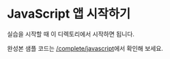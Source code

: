 # JavaScript 앱 시작하기

실습을 시작할 때 이 디렉토리에서 시작하면 됩니다.

완성본 샘플 코드는 [/complete/javascript](../complete/javascript/)에서 확인해 보세요.
